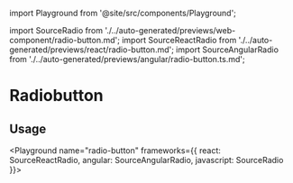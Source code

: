 import Playground from '@site/src/components/Playground';

import SourceRadio from './../auto-generated/previews/web-component/radio-button.md';
import SourceReactRadio from './../auto-generated/previews/react/radio-button.md';
import SourceAngularRadio from './../auto-generated/previews/angular/radio-button.ts.md';

# Radiobutton

## Usage

<Playground
name="radio-button"
frameworks={{
  react: SourceReactRadio,
  angular: SourceAngularRadio,
  javascript: SourceRadio
}}>
</Playground>
